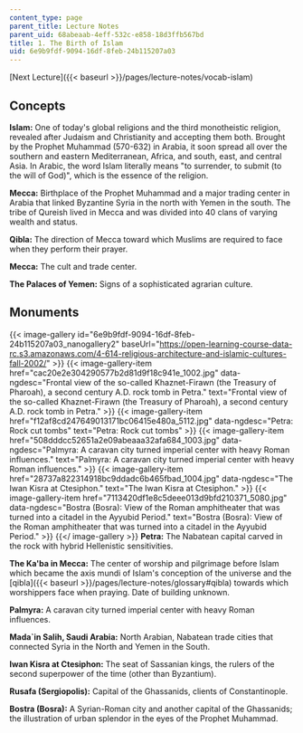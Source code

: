 ```yaml
---
content_type: page
parent_title: Lecture Notes
parent_uid: 68abeaab-4eff-532c-e858-18d3ffb567bd
title: 1. The Birth of Islam
uid: 6e9b9fdf-9094-16df-8feb-24b115207a03
---
```


[Next Lecture]({{< baseurl >}}/pages/lecture-notes/vocab-islam)

Concepts
--------

**Islam:** One of today's global religions and the third monotheistic religion, revealed after Judaism and Christianity and accepting them both. Brought by the Prophet Muhammad (570-632) in Arabia, it soon spread all over the southern and eastern Mediterranean, Africa, and south, east, and central Asia. In Arabic, the word Islam literally means "to surrender, to submit (to the will of God)", which is the essence of the religion.

**Mecca:** Birthplace of the Prophet Muhammad and a major trading center in Arabia that linked Byzantine Syria in the north with Yemen in the south. The tribe of Qureish lived in Mecca and was divided into 40 clans of varying wealth and status.

**Qibla:** The direction of Mecca toward which Muslims are required to face when they perform their prayer.

**Mecca:** The cult and trade center.

**The Palaces of Yemen:** Signs of a sophisticated agrarian culture.

Monuments
---------
{{< image-gallery id="6e9b9fdf-9094-16df-8feb-24b115207a03_nanogallery2" baseUrl="https://open-learning-course-data-rc.s3.amazonaws.com/4-614-religious-architecture-and-islamic-cultures-fall-2002/" >}}
{{< image-gallery-item href="cac20e2e304290577b2d81d9f18c941e_1002.jpg" data-ngdesc="Frontal view of the so-called Khaznet-Firawn (the Treasury of Pharoah), a second century A.D. rock tomb in Petra." text="Frontal view of the so-called Khaznet-Firawn (the Treasury of Pharoah), a second century A.D. rock tomb in Petra." >}}
{{< image-gallery-item href="f12af8cd247649013171bc06415e480a_5112.jpg" data-ngdesc="Petra: Rock cut tombs" text="Petra: Rock cut tombs" >}}
{{< image-gallery-item href="508dddcc52651a2e09abeaaa32afa684_1003.jpg" data-ngdesc="Palmyra: A caravan city turned imperial center with heavy Roman influences." text="Palmyra: A caravan city turned imperial center with heavy Roman influences." >}}
{{< image-gallery-item href="28737a822314918bc9ddadc6b465fbad_1004.jpg" data-ngdesc="The Iwan Kisra at Ctesiphon." text="The Iwan Kisra at Ctesiphon." >}}
{{< image-gallery-item href="7113420df1e8c5deee013d9bfd210371_5080.jpg" data-ngdesc="Bostra (Bosra): View of the Roman amphitheater that was turned into a citadel in the Ayyubid Period." text="Bostra (Bosra): View of the Roman amphitheater that was turned into a citadel in the Ayyubid Period." >}}
{{</ image-gallery >}}
**Petra:** The Nabatean capital carved in the rock with hybrid Hellenistic sensitivities.

**The Ka'ba in Mecca:** The center of worship and pilgrimage before Islam which became the axis mundi of Islam's conception of the universe and the [qibla]({{< baseurl >}}/pages/lecture-notes/glossary#qibla) towards which worshippers face when praying. Date of building unknown.

**Palmyra:** A caravan city turned imperial center with heavy Roman influences.

**Mada&grave;in Salih, Saudi Arabia:** North Arabian, Nabatean trade cities that connected Syria in the North and Yemen in the South.

**Iwan Kisra at Ctesiphon:** The seat of Sassanian kings, the rulers of the second superpower of the time (other than Byzantium).

**Rusafa (Sergiopolis):** Capital of the Ghassanids, clients of Constantinople.

**Bostra (Bosra):** A Syrian-Roman city and another capital of the Ghassanids; the illustration of urban splendor in the eyes of the Prophet Muhammad.